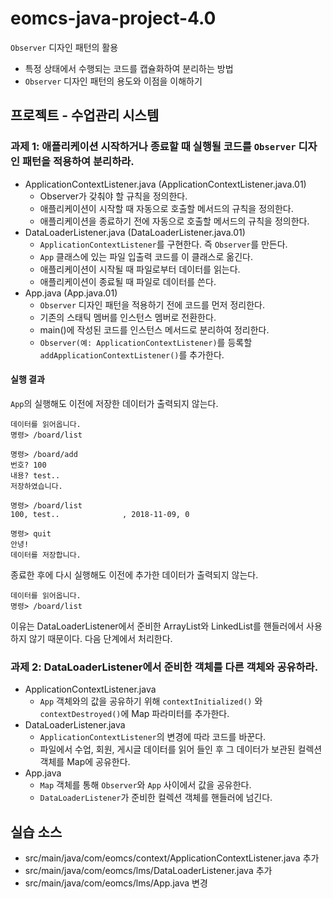 # eomcs-java-project-4.0

`Observer` 디자인 패턴의 활용

- 특정 상태에서 수행되는 코드를 캡슐화하여 분리하는 방법
- `Observer` 디자인 패턴의 용도와 이점을 이해하기

  
## 프로젝트 - 수업관리 시스템  

### 과제 1: 애플리케이션 시작하거나 종료할 때 실행될 코드를 `Observer` 디자인 패턴을 적용하여 분리하라.

- ApplicationContextListener.java (ApplicationContextListener.java.01)
    - Observer가 갖춰야 할 규칙을 정의한다.
    - 애플리케이션이 시작할 때 자동으로 호출할 메서드의 규칙을 정의한다.
    - 애플리케이션을 종료하기 전에 자동으로 호출할 메서드의 규칙을 정의한다.
- DataLoaderListener.java (DataLoaderListener.java.01)
    - `ApplicationContextListener`를 구현한다. 즉 `Observer`를 만든다.
    - `App` 클래스에 있는 파일 입출력 코드를 이 클래스로 옮긴다.
    - 애플리케이션이 시작될 때 파일로부터 데이터를 읽는다.
    - 애플리케이션이 종료될 때 파일로 데이터를 쓴다.
- App.java (App.java.01)
    - `Observer` 디자인 패턴을 적용하기 전에 코드를 먼저 정리한다.
    - 기존의 스태틱 멤버를 인스턴스 멤버로 전환한다.
    - main()에 작성된 코드를 인스턴스 메서드로 분리하여 정리한다.
    - `Observer(예: ApplicationContextListener)`를 등록할 `addApplicationContextListener()`를 추가한다.

#### 실행 결과

`App`의 실행해도 이전에 저장한 데이터가 출력되지 않는다.
```
데이터를 읽어옵니다.
명령> /board/list

명령> /board/add
번호? 100
내용? test..
저장하였습니다.

명령> /board/list
100, test..              , 2018-11-09, 0

명령> quit
안녕!
데이터를 저장합니다.
```

종료한 후에 다시 실행해도 이전에 추가한 데이터가 출력되지 않는다.
```
데이터를 읽어옵니다.
명령> /board/list

```

이유는 DataLoaderListener에서 준비한 ArrayList와 LinkedList를 핸들러에서 사용하지 않기 때문이다. 다음 단계에서 처리한다.

### 과제 2: DataLoaderListener에서 준비한 객체를 다른 객체와 공유하라.

- ApplicationContextListener.java
    - `App` 객체와의 값을 공유하기 위해 `contextInitialized()` 와 `contextDestroyed()`에 Map 파라미터를 추가한다.
- DataLoaderListener.java
    - `ApplicationContextListener`의 변경에 따라 코드를 바꾼다.
    - 파일에서 수업, 회원, 게시글 데이터를 읽어 들인 후 그 데이터가 보관된 컬렉션 객체를 Map에 공유한다. 
- App.java
    - `Map` 객체를 통해 `Observer`와 `App` 사이에서 값을 공유한다.
    - `DataLoaderListener`가 준비한 컬렉션 객체를 핸들러에 넘긴다.

## 실습 소스

- src/main/java/com/eomcs/context/ApplicationContextListener.java 추가
- src/main/java/com/eomcs/lms/DataLoaderListener.java 추가
- src/main/java/com/eomcs/lms/App.java 변경
